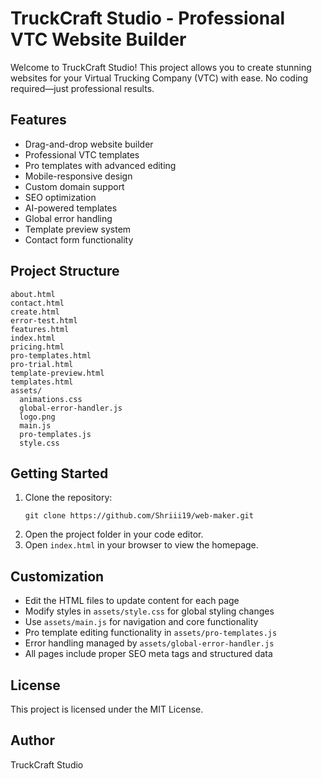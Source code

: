 # TruckCraft Studio - Professional VTC Website Builder

Welcome to TruckCraft Studio! This project allows you to create stunning websites for your Virtual Trucking Company (VTC) with ease. No coding required—just professional results.

## Features
- Drag-and-drop website builder
- Professional VTC templates
- Pro templates with advanced editing
- Mobile-responsive design
- Custom domain support
- SEO optimization
- AI-powered templates
- Global error handling
- Template preview system
- Contact form functionality

## Project Structure
```
about.html
contact.html
create.html
error-test.html
features.html
index.html
pricing.html
pro-templates.html
pro-trial.html
template-preview.html
templates.html
assets/
  animations.css
  global-error-handler.js
  logo.png
  main.js
  pro-templates.js
  style.css
```

## Getting Started
1. Clone the repository:
   ```
   git clone https://github.com/Shriii19/web-maker.git
   ```
2. Open the project folder in your code editor.
3. Open `index.html` in your browser to view the homepage.

## Customization
- Edit the HTML files to update content for each page
- Modify styles in `assets/style.css` for global styling changes
- Use `assets/main.js` for navigation and core functionality
- Pro template editing functionality in `assets/pro-templates.js`
- Error handling managed by `assets/global-error-handler.js`
- All pages include proper SEO meta tags and structured data

## License
This project is licensed under the MIT License.

## Author
TruckCraft Studio
